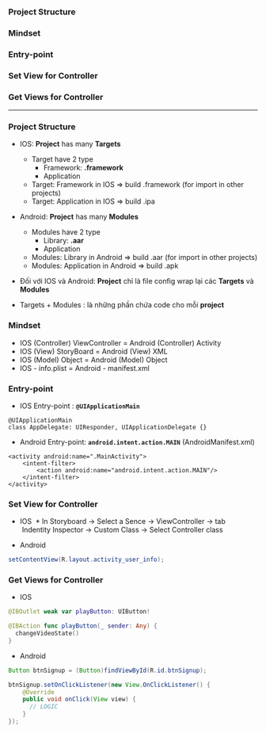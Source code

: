 ### Project Structure
### Mindset
### Entry-point
### Set View for Controller
### Get Views for Controller


--------------------------

### Project Structure
* IOS: **Project** has many **Targets**
  * Target have 2 type
    * Framework: **.framework**
    * Application
  * Target: Framework in IOS => build .framework (for import in other projects)
  * Target: Application in IOS => build .ipa

* Android: **Project** has many **Modules**
  *  Modules have 2 type
     * Library: **.aar**
     * Application
  *  Modules: Library in Android => build .aar (for import in other projects)
  *  Modules: Application in Android => build .apk

* Đối với IOS và Android: **Project** chỉ là file config wrap lại các **Targets** và **Modules**
* Targets + Modules : là những phần chứa code cho mỗi **project**

### Mindset

* IOS (Controller) ViewController = Android (Controller) Activity
* IOS (View) StoryBoard = Android (View) XML
* IOS (Model) Object = Android (Model) Object
* IOS - info.plist = Android - manifest.xml

### Entry-point

* IOS Entry-point : **`@UIApplicationMain`**

```
@UIApplicationMain
class AppDelegate: UIResponder, UIApplicationDelegate {}
```
* Android Entry-point: **`android.intent.action.MAIN`** (AndroidManifest.xml)

```
<activity android:name=".MainActivity">
    <intent-filter>
        <action android:name="android.intent.action.MAIN"/>
    </intent-filter>
</activity>
```
### Set View for Controller

* IOS
  * In Storyboard -> Select a Sence -> ViewController -> tab  Indentity Inspector -> Custom Class -> Select Controller class

* Android

```java
setContentView(R.layout.activity_user_info);
```

### Get Views for Controller

* IOS

```swift
@IBOutlet weak var playButton: UIButton!

@IBAction func playButton(_ sender: Any) {
  changeVideoState() 
}
```
* Android

```java
Button btnSignup = (Button)findViewById(R.id.btnSignup);

btnSignup.setOnClickListener(new View.OnClickListener() {
    @Override
    public void onClick(View view) {
      // LOGIC
    }
});
```






















